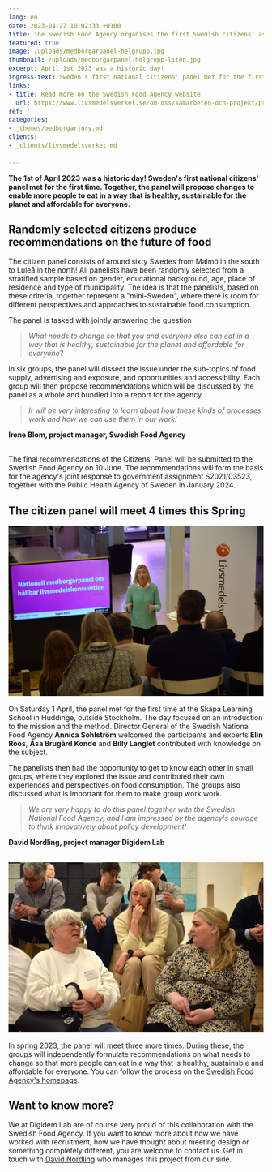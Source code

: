 ```yaml
---
lang: en
date: 2023-04-27 10:02:33 +0100
title: The Swedish Food Agency organises the first Swedish citizens' assembly!
featured: true
image: /uploads/medborgarpanel-helgrupp.jpg
thumbnail: /uploads/medborgarpanel-helgrupp-liten.jpg
excerpt: April 1st 2023 was a historic day!
ingress-text: Sweden's first national citizens' panel met for the first time and began its work to produce recommendations for the Swedish Food Agency.
links:
- title: Read more on the Swedish Food Agency website
  url: https://www.livsmedelsverket.se/om-oss/samarbeten-och-projekt/projekt2/medborgarpanel
ref: ''
categories:
- _themes/medborgarjury.md
clients:
- _clients/livsmedelsverket.md

---
```


**The 1st of April 2023 was a historic day! Sweden's first national citizens' panel met for the first time. Together, the panel will propose changes to enable more people to eat in a way that is healthy, sustainable for the planet and affordable for everyone.**

## Randomly selected citizens produce recommendations on the future of food

The citizen panel consists of around sixty Swedes from Malmö in the south to Luleå in the north! All panelists have been randomly selected from a stratified sample based on gender, educational background, age, place of residence and type of municipality. The idea is that the panelists, based on these criteria, together represent a "mini-Sweden", where there is room for different perspectives and approaches to sustainable food consumption.

The panel is tasked with jointly answering the question

> *What needs to change so that you and everyone else can eat in a way that is healthy, sustainable for the planet and affordable for everyone?*

In six groups, the panel will dissect the issue under the sub-topics of food supply, advertising and exposure, and opportunities and accessibility. Each group will then propose recommendations which will be discussed by the panel as a whole and bundled into a report for the agency.

> *It will be very interesting to learn about how these kinds of processes work and how we can use them in our work!*

**Irene Blom, project manager, Swedish Food Agency**
<br/><br/>

The final recommendations of the Citizens' Panel will be submitted to the Swedish Food Agency on 10 June. The recommendations will form the basis for the agency's joint response to government assignment S2021/03523,  together with the Public Health Agency of Sweden in January 2024.

## The citizen panel will meet 4 times this Spring

![The Swedish Food Agency director inaugurates the citizen panel.](/uploads/livsmedelsverkets-gd.jpg)

On Saturday 1 April, the panel met for the first time at the Skapa Learning School in Huddinge, outside Stockholm. The day focused on an introduction to the mission and the method. Director General of the Swedish National Food Agency **Annica Sohlström** welcomed the participants and experts **Elin Röös**, **Åsa Brugård Konde** and **Billy Langlet** contributed with knowledge on the subject.

The panelists then had the opportunity to get to know each other in small groups, where they explored the issue and contributed their own experiences and perspectives on food consumption. The groups also discussed what is important for them to make group work work.

> *We are very happy to do this panel together with the Swedish National Food Agency, and I am impressed by the agency's courage to think innovatively about policy development!*

**David Nordling, project manager Digidem Lab**
<br/><br/>

![Deltagarna diskuterar om sina första tankar kring frågan de kommer besvara.](/uploads/medborgarpanel-diskussioner.jpg)

In spring 2023, the panel will meet three more times. During these, the groups will independently formulate recommendations on what needs to change so that more people can eat in a way that is healthy, sustainable and affordable for everyone. You can follow the process on the [Swedish Food Agency's homepage](https://www.livsmedelsverket.se/om-oss/samarbeten-och-projekt/projekt2/medborgarpanel).

## Want to know more?

We at Digidem Lab are of course very proud of this collaboration with the Swedish Food Agency. If you want to know more about how we have worked with recruitment, how we have thought about meeting design or something completely different, you are welcome to contact us. Get in touch with [David Nordling](david@digidemlab.org) who manages this project from our side.
